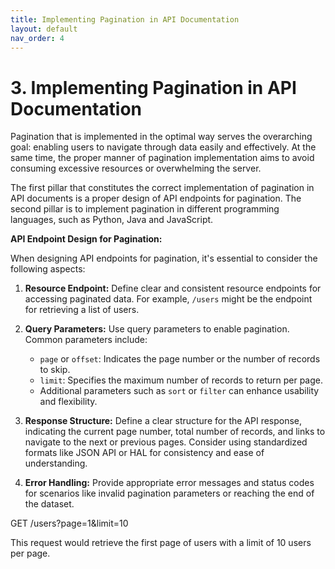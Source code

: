 ```yaml
---
title: Implementing Pagination in API Documentation
layout: default
nav_order: 4
---
```


# 3. Implementing Pagination in API Documentation

Pagination that is implemented in the optimal way serves the overarching goal: enabling users to navigate through data easily and effectively. At the same time, the proper manner of pagination implementation aims to avoid consuming excessive resources or overwhelming the server.

The first pillar that constitutes the correct implementation of pagination in API documents is a proper design of API endpoints for pagination. The second pillar is to implement pagination in different programming languages, such as Python, Java and JavaScript.

**API Endpoint Design for Pagination:**

When designing API endpoints for pagination, it's essential to consider the following aspects:

1. **Resource Endpoint:** Define clear and consistent resource endpoints for accessing paginated data. For example, `/users` might be the endpoint for retrieving a list of users.

2. **Query Parameters:** Use query parameters to enable pagination. Common parameters include:
   - `page` or `offset`: Indicates the page number or the number of records to skip.
   - `limit`: Specifies the maximum number of records to return per page.
   - Additional parameters such as `sort` or `filter` can enhance usability and flexibility.

3. **Response Structure:** Define a clear structure for the API response, indicating the current page number, total number of records, and links to navigate to the next or previous pages. Consider using standardized formats like JSON API or HAL for consistency and ease of understanding.

4. **Error Handling:** Provide appropriate error messages and status codes for scenarios like invalid pagination parameters or reaching the end of the dataset.

GET /users?page=1&limit=10

This request would retrieve the first page of users with a limit of 10 users per page.
